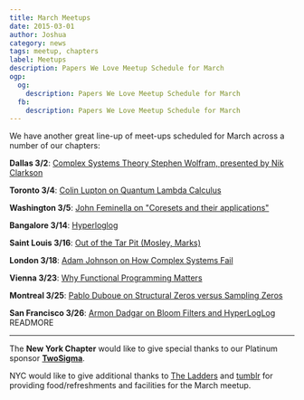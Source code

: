 ```yaml
---
title: March Meetups
date: 2015-03-01
author: Joshua
category: news
tags: meetup, chapters
label: Meetups
description: Papers We Love Meetup Schedule for March
ogp:
  og:
    description: Papers We Love Meetup Schedule for March
  fb:
    description: Papers We Love Meetup Schedule for March
---
```


We have another great line-up of meet-ups scheduled for March across a number of our chapters:

**Dallas 3/2**: [Complex Systems Theory  Stephen Wolfram, presented by Nik Clarkson](http://www.meetup.com/Papers-We-Love-Dallas/events/220708429/)

**Toronto 3/4**: [Colin Lupton on Quantum Lambda Calculus](http://www.meetup.com/Papers-We-Love-Toronto/events/220756628/)

**Washington 3/5**: [John Feminella on "Coresets and their applications"](http://www.meetup.com/Papers-We-Love-DC/events/220155410/)

**Bangalore 3/14**: [Hyperloglog](http://www.meetup.com/Papers-we-love-Bangalore/events/220883207/)

**Saint Louis 3/16**: [Out of the Tar Pit (Mosley, Marks)](http://www.meetup.com/Papers-We-Love-in-saint-louis/events/220109644/)

**London 3/18**: [Adam Johnson on How Complex Systems Fail](http://www.meetup.com/Papers-We-Love-London/events/220691457/)

**Vienna 3/23**: [Why Functional Programming Matters](http://www.meetup.com/Papers-We-Love-Vienna/events/220729137/)

**Montreal 3/25**: [Pablo Duboue on Structural Zeros versus Sampling Zeros](http://www.meetup.com/Papers-We-Love-Montreal/events/220974427/)

**San Francisco 3/26**: [Armon Dadgar on Bloom Filters and HyperLogLog](http://www.meetup.com/papers-we-love-too/events/212147942/)
 READMORE

---

The **New York Chapter** would like to give special thanks to our Platinum sponsor **[TwoSigma](https://www.twosigma.com)**.

NYC would like to give additional thanks to [The Ladders](http://dev.theladders.com) and [tumblr](http://engineering.tumblr.com) for providing food/refreshments and facilities for the March meetup.
